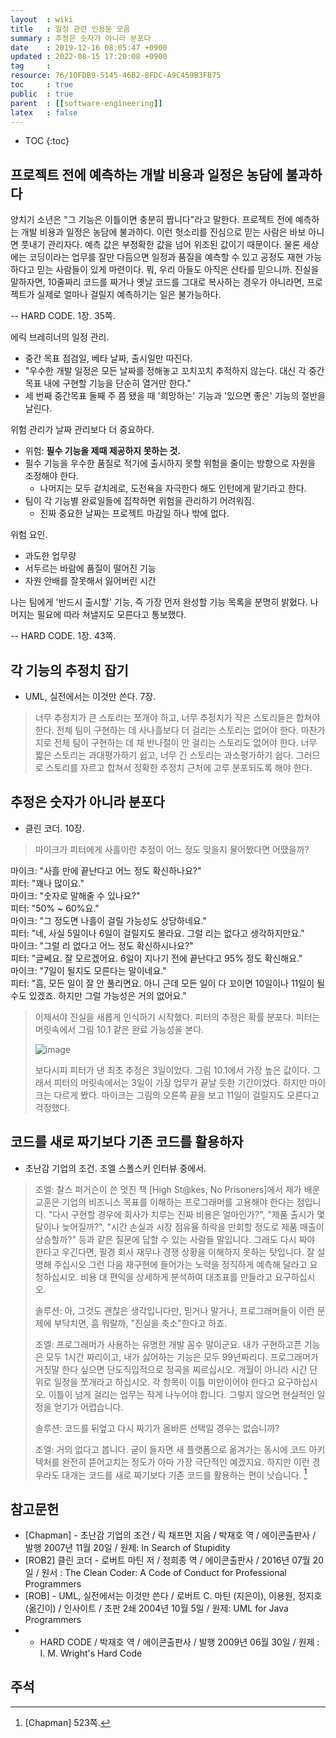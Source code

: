 ```yaml
---
layout  : wiki
title   : 일정 관련 인용문 모음
summary : 추정은 숫자가 아니라 분포다
date    : 2019-12-16 08:05:47 +0900
updated : 2022-08-15 17:20:08 +0900
tag     : 
resource: 76/10FDB9-5145-46B2-8FDC-A9C459B3FB75
toc     : true
public  : true
parent  : [[software-engineering]]
latex   : false
---
```

* TOC
{:toc}


## 프로젝트 전에 예측하는 개발 비용과 일정은 농담에 불과하다

>
양치기 소년은 "그 기능은 이틀이면 충분히 짭니다"라고 말한다.
프로젝트 전에 예측하는 개발 비용과 일정은 농담에 불과하다.
이런 헛소리를 진심으로 믿는 사람은 바보 아니면 풋내기 관리자다.
예측 값은 부정확한 값을 넘어 위조된 값이기 때문이다.
물론 세상에는 코딩이라는 업무를 잘만 다듬으면 일정과 품질을 예측할 수 있고
공정도 재현 가능하다고 믿는 사람들이 있게 마련이다.
뭐, 우리 아들도 아직은 산타를 믿으니까.
진실을 말하자면, 10줄짜리 코드를 짜거나 옛날 코드를 그대로 복사하는 경우가 아니라면,
프로젝트가 실제로 얼마나 걸릴지 예측하기는 일은 불가능하다.
>
-- HARD CODE. 1장. 35쪽.

에릭 브레히너의 일정 관리.

- 중간 목표 점검일, 베타 날짜, 출시일만 따진다.
- "우수한 개발 일정은 모든 날짜를 정해놓고 꼬치꼬치 추적하지 않는다. 대신 각 중간목표 내에 구현할 기능을 단순히 열거만 한다."
- 세 번째 중간목표 둘째 주 쯤 됐을 때 '희망하는' 기능과 '있으면 좋은' 기능의 절반을 날린다.

위험 관리가 날짜 관리보다 더 중요하다.

- 위험: **필수 기능을 제때 제공하지 못하는 것.**
- 필수 기능을 우수한 품질로 적기에 출시하지 못할 위험을 줄이는 방향으로 자원을 조정해야 한다.
    - 나머지는 모두 겉치레로, 도전욕을 자극한다 해도 인턴에게 맡기라고 한다.
- 팀이 각 기능별 완료일들에 집착하면 위험을 관리하기 어려워짐.
    - 진짜 중요한 날짜는 프로젝트 마감일 하나 밖에 없다.

위험 요인.

- 과도한 업무량
- 서두르는 바람에 품질이 떨어진 기능
- 자원 안배를 잘못해서 잃어버린 시간

>
나는 팀에게 '반드시 출시할' 기능, 즉 가장 먼저 완성할 기능 목록을 분명히 밝혔다.
나머지는 필요에 따라 쳐낼지도 모른다고 통보했다.
>
-- HARD CODE. 1장. 43쪽.

## 각 기능의 추정치 잡기

- UML, 실전에서는 이것만 쓴다. 7장.

> 너무 추정치가 큰 스토리는 쪼개야 하고, 너무 추정치가 작은 스토리들은 합쳐야 한다.
전체 팀이 구현하는 데 사나흘보다 더 걸리는 스토리는 없어야 한다.
마찬가지로 전체 팀이 구현하는 데 채 반나절이 안 걸리는 스토리도 없어야 한다.
너무 짧은 스토리는 과대평가하기 쉽고, 너무 긴 스토리는 과소평가하기 쉽다.
그러므로 스토리를 자르고 합쳐서 정확한 추정치 근처에 고루 분포되도록 해야 한다.

## 추정은 숫자가 아니라 분포다

- 클린 코더. 10장.

> 마이크가 피터에게 사흘이란 추정이 어느 정도 맞을지 물어봤다면 어땠을까?
>
마이크: "사흘 만에 끝난다고 어느 정도 확신하나요?"  
피터: "꽤나 많이요."  
마이크: "숫자로 말해줄 수 있나요?"  
피터: "50% ~ 60%요."  
마이크: "그 정도면 나흘이 걸릴 가능성도 상당하네요."  
피터: "네, 사실 5일이나 6일이 걸릴지도 몰라요. 그럴 리는 없다고 생각하지만요."  
마이크: "그럴 리 없다고 어느 정도 확신하시나요?"  
피터: "글쎄요. 잘 모르겠어요. 6일이 지나기 전에 끝난다고 95% 정도 확신해요."  
마이크: "7일이 될지도 모른다는 말이네요."  
피터: "흠, 모든 일이 잘 안 풀리면요. 아니 근데 모든 일이 다 꼬이면 10일이나 11일이 될 수도 있겠죠. 하지만 그럴 가능성은 거의 없어요."
>
> 이제서야 진실을 새롭게 인식하기 시작했다. 피터의 추정은 확률 분포다. 피터는 머릿속에서 그림 10.1 같은 완료 가능성을 본다.
>
> ![image]( /resource/wiki/dev-schedule-quotes/107599537-35330e80-6c64-11eb-840d-80fcaf668dd0.png )
>
> 보다시피 피터가 낸 최초 추정은 3일이었다. 그림 10.1에서 가장 높은 값이다.
그래서 피터의 머릿속에서는 3일이 가장 업무가 끝날 듯한 기간이었다.
하지만 마이크는 다르게 봤다. 마이크는 그림의 오른쪽 끝을 보고 11일이 걸릴지도 모른다고 걱정했다.


## 코드를 새로 짜기보다 기존 코드를 활용하자

- 초난감 기업의 조건. 조엘 스폴스키 인터뷰 중에서.

> 조엘: 찰스 퍼거슨이 쓴 멋진 책 [High St@kes, No Prisoners]에서 제가 배운 교훈은 기업의 비즈니스 목표를 이해하는 프로그래머를 고용해야 한다는 점입니다. "다시 구현할 경우에 회사가 치루는 진짜 비용은 얼마인가?", "제품 출시가 몇 달이나 늦어질까?", "시간 손실과 시장 점유율 하락을 만회할 정도로 제품 매출이 상승할까?" 등과 같은 질문에 답할 수 있는 사람들 말입니다. 그래도 다시 짜야 한다고 우긴다면, 필경 회사 재무나 경쟁 상황을 이해하지 못하는 탓입니다. 잘 설명해 주십시오 그런 다음 재구현에 들어가는 노력을 정직하게 예측해 달라고 요청하십시오. 비용 대 편익을 상세하게 분석하여 대조표를 만들라고 요구하십시오.
>
> 솔루션: 아, 그것도 괜찮은 생각입니다만, 믿거나 말거나, 프로그래머들이 이런 문제에 부닥치면, 흠 뭐랄까, "진실을 축소"한다고 하죠.
>
> 조엘: 프로그래머가 사용하는 유명한 개발 꼼수 말이군요. 내가 구현하고픈 기능은 모두 1시간 짜리이고, 내가 싫어하는 기능은 모두 99년짜리다. 프로그래머가 거짓말 한다 싶으면 단도직입적으로 정곡을 찌르십시오. 개월이 아니라 시간 단위로 일정을 쪼개라고 하십시오. 각 항목이 이틀 미만이어야 한다고 요구하십시오. 이틀이 넘게 걸리는 업무는 작게 나누어야 합니다. 그렇지 않으면 현실적인 일정을 얻기가 어렵습니다.
>
> 솔루션: 코드를 뒤엎고 다시 짜기가 올바른 선택일 경우는 없습니까?
>
> 조엘: 거의 없다고 봅니다. 굳이 들자면 새 플랫폼으로 옮겨가는 동시에 코드 아키텍처를 완전히 뜯어고치는 정도가 아마 가장 극단적인 예겠지요. 하지만 이런 경우라도 대개는 코드를 새로 짜기보다 기존 코드를 활용하는 편이 낫습니다.
[^Chapman-523]


## 참고문헌

- [Chapman] - 초난감 기업의 조건 / 릭 채프먼 지음 / 박재호 역 / 에이콘출판사 / 발행 2007년 11월 20일 / 원제: In Search of Stupidity
- [ROB2] 클린 코더 - 로버트 마틴 저 / 정희종 역 / 에이콘출판사 / 2016년 07월 20일 / 원서 : The Clean Coder: A Code of Conduct for Professional Programmers
- [ROB] - UML, 실전에서는 이것만 쓴다 / 로버트 C. 마틴 (지은이), 이용원, 정지호 (옮긴이) / 인사이트 / 초판 2쇄 2004년 10월 5일 / 원제: UML for Java Programmers
- - HARD CODE / 박재호 역 / 에이콘출판사 / 발행 2009년 06월 30일 / 원제 : I. M. Wright's Hard Code

## 주석

[^Chapman-523]: [Chapman] 523쪽.

